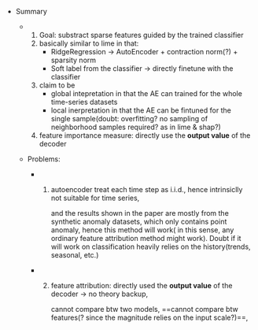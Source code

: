 -   Summary

    -   1.   Goal: substract sparse features guided by the trained classifier
        2.   basically similar to lime in that:
             -   RidgeRegression -> AutoEncoder + contraction norm(?) + sparsity norm
             -   Soft label from the classifier -> directly finetune with the classifier
        3.   claim to be 
             -   global intepretation in that the AE can trained for the whole time-series datasets
             -   local inerpretation in that the AE can be fintuned for the single sample(doubt: overfitting? no sampling of neighborhood samples required? as in lime & shap?)
        4.   feature importance measure: directly use the **output value** of the decoder 

    -   Problems:

        -   1.   autoencoder treat each time step as i.i.d., hence intrinsiclly not suitable for time series,

                 and the results shown in the paper are mostly from the synthetic anomaly datasets, which only contains point anomaly, hence this method will work( in this sense, any ordinary feature attribution method might work). Doubt if it will work on classification heavily relies on the history(trends, seasonal, etc.)

        -   2.   feature attribution: directly used the **output value** of the decoder -> no theory backup,

                 cannot compare btw two models, ==cannot compare btw features(? since the magnitude relies on the input scale?)==, 